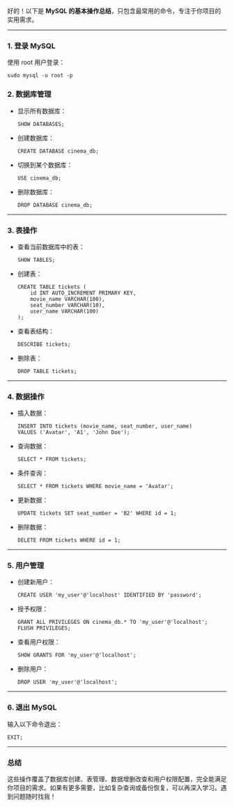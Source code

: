 好的！以下是 **MySQL 的基本操作总结**，只包含最常用的命令，专注于你项目的实用需求。

------

### **1. 登录 MySQL**

使用 root 用户登录：

```
sudo mysql -u root -p
```

### **2. 数据库管理**

- 显示所有数据库：

  ```
  SHOW DATABASES;
  ```

- 创建数据库：

  ```
  CREATE DATABASE cinema_db;
  ```

- 切换到某个数据库：

  ```
  USE cinema_db;
  ```

- 删除数据库：

  ```
  DROP DATABASE cinema_db;
  ```

------

### **3. 表操作**

- 查看当前数据库中的表：

  ```
  SHOW TABLES;
  ```

- 创建表：

  ```
  CREATE TABLE tickets (
      id INT AUTO_INCREMENT PRIMARY KEY,
      movie_name VARCHAR(100),
      seat_number VARCHAR(10),
      user_name VARCHAR(100)
  );
  ```

- 查看表结构：

  ```
  DESCRIBE tickets;
  ```

- 删除表：

  ```
  DROP TABLE tickets;
  ```

------

### **4. 数据操作**

- 插入数据：

  ```
  INSERT INTO tickets (movie_name, seat_number, user_name)
  VALUES ('Avatar', 'A1', 'John Doe');
  ```

- 查询数据：

  ```
  SELECT * FROM tickets;
  ```

- 条件查询：

  ```
  SELECT * FROM tickets WHERE movie_name = 'Avatar';
  ```

- 更新数据：

  ```
  UPDATE tickets SET seat_number = 'B2' WHERE id = 1;
  ```

- 删除数据：

  ```
  DELETE FROM tickets WHERE id = 1;
  ```

------

### **5. 用户管理**

- 创建新用户：

  ```
  CREATE USER 'my_user'@'localhost' IDENTIFIED BY 'password';
  ```

- 授予权限：

  ```
  GRANT ALL PRIVILEGES ON cinema_db.* TO 'my_user'@'localhost';
  FLUSH PRIVILEGES;
  ```

- 查看用户权限：

  ```
  SHOW GRANTS FOR 'my_user'@'localhost';
  ```

- 删除用户：

  ```
  DROP USER 'my_user'@'localhost';
  ```

------

### **6. 退出 MySQL**

输入以下命令退出：

```
EXIT;
```

------

### **总结**

这些操作覆盖了数据库创建、表管理、数据增删改查和用户权限配置，完全能满足你项目的需求。如果有更多需要，比如复杂查询或备份恢复，可以再深入学习。遇到问题随时找我！